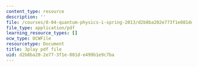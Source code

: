```yaml
---
content_type: resource
description: ''
file: /courses/8-04-quantum-physics-i-spring-2013/d2b8ba202e773f1e081de499b1e9c7ba_Uk5DUtHY7LM.pdf
file_type: application/pdf
learning_resource_types: []
ocw_type: OCWFile
resourcetype: Document
title: 3play pdf file
uid: d2b8ba20-2e77-3f1e-081d-e499b1e9c7ba
---
```

